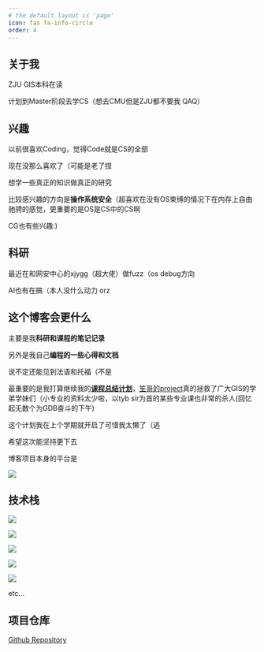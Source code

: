 ```yaml
---
# the default layout is 'page'
icon: fas fa-info-circle
order: 4
---
```


## 关于我

ZJU GIS本科在读

计划到Master阶段去学CS（想去CMU但是ZJU都不要我 QAQ）

## 兴趣

以前很喜欢Coding，觉得Code就是CS的全部

现在没那么喜欢了（可能是老了捏

想学一些真正的知识做真正的研究

比较感兴趣的方向是**操作系统安全**（超喜欢在没有OS束缚的情况下在内存上自由驰骋的感觉，更重要的是OS是CS中的CS啊

CG也有些兴趣:)

## 科研

最近在和网安中心的xjygg（超大佬）做fuzz（os debug方向

AI也有在搞（本人没什么动力 orz

## 这个博客会更什么

主要是我**科研和课程的笔记记录**

另外是我自己**编程的一些心得和文档**

说不定还能见到法语和托福（不是

最重要的是我打算继续我的[**课程总结计划**](https://github.com/jwimd/ZJU-GIS-CS-Course-Guide)，[笙哥的project](https://github.com/yunwei37/ZJU-CS-GIS-ClassNotes)真的拯救了广大GIS的学弟学妹们（小专业的资料太少啦，以tyb sir为首的某些专业课也非常的杀人(回忆起无数个为GDB奋斗的下午)

这个计划我在上个学期就开启了可惜我太懒了（逃

希望这次能坚持更下去

博客项目本身的平台是

![](https://img.shields.io/badge/Ubuntu-v20.04-brightgreen)

## 技术栈

![](https://img.shields.io/badge/C-C17-blue)

![](https://img.shields.io/badge/C%2B%2B-GCC%2022-blue)

![](https://img.shields.io/badge/Python-%3E3.0-blue)

![](https://img.shields.io/badge/JavaScript-%09%20ECMAScript%202021-blue)

![](https://img.shields.io/badge/Nodejs-vue3-blue)

etc...

## 项目仓库

[Github Repository](https://github.com/jwimd/jwimd.github.io)
